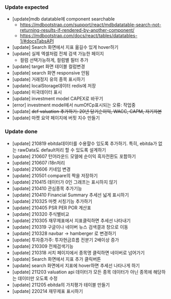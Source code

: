 ### Update expected
- [update]mdb datatable에 component searchable
   - https://mdbootstrap.com/support/react/mdbdatatable-search-not-returning-results-if-rendered-by-another-component/
   - https://mdbootstrap.com/docs/react/tables/datatables-1/#docsTabsAPI
- [update] Search 화면에서 지표 옮길수 있게 hover하기
- [update] 실제 엑셀처럼 전체 검색 가능한 페이지
   - 컬럼 선택가능하게, 컬럼별 필터 추가
- [update] target 화면 테이블 컬럼변경
- [update] search 화면 responsive 안됨
- [update] 거래정지 유의 종목 표시하기
- [update] localStorage데이터 redis에 저장
- [update] 미국데이터 표시
- [update] investment model CAPEX로 바꾸기
- [error] investment model에서 numOfCp표시되는 오류: 작업중
- [update] ~~dcf valuation 추가하기: 20년 당기순이익, WACC, CAPM, 자기자본~~
- [update] 마켓 요약 페이지에 버핏 지수 만들기

### Update done
- [update] 210819 ebitda데이터를 수용햘수 있도록 추가하기. 특히, ebitda가 없는 rawData도 default처리 할 수 있도록 설계하기
- [update] 210607 턴어라운드 모델에 순이익 흑자전환도 포함하기
- [update] 210607 i18n처리
- [update] 210606 키네임 변경
- [update] 210501 compare의 짝을 저장하기
- [update] 210415 데이터가 0인 그래프는 표시하지 않기
- [update] 210410 관심종목 추가기능
- [update] 210410 Financial Summary 추세선 넓게 표시하기
- [update] 210325 마켓 서칭기능 추가하기
- [update] 210405 PSR PER POR 계산표
- [update] 210320 주식별비교
- [update] 210305 재무제표에서 지표클릭하면 추세선 나타내기
- [update] 210319 구글이나 네이버 뉴스 검색결과 창으로 이동
- [update] 210328 navbar -> hamberger 로 변경하기
- [update] 투자증가주: 투자현금흐름 전분기 2배이상 증가
- [update] 210309 전체검색기능
- [update] 210318 서치 페이지에서 종목명 클릭하면 네이버로 넘어가기
- [update] Search 화면에서 지표 추가 클릭버튼
- [update] search 화면에서 지표에 hover하면 추세선 나타나게 하기
- [update] 211203 valuation api 데이터가 모든 종목 데이터가 아닌 종목에 해당하는 데이터만 오도록 수정
- [update] 211205 ebitda의 가치평가 테이블 만들기
- [update] 220214 재무제표 표시하기
